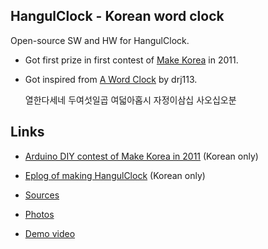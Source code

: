 ## HangulClock - Korean word clock ##

Open-source SW and HW for HangulClock. 

- Got first prize in first contest of [Make Korea](http://www.make.co.kr) in 2011.
- Got inspired from [A Word Clock](http://www.instructables.com/id/A-Word-Clock/) by drj113.

    열한다세네
    두여섯일곱
    여덟아홉시
    자정이삼십
    사오십오분

## Links ##

- [Arduino DIY contest of Make Korea in 2011](http://www.make.co.kr/?p=520) (Korean only)
- [Eplog of making HangulClock](http://web.suapapa.net:8080/wordpress/?p=493) (Korean only)

- [Sources](https://github.com/suapapa/HangulClock)
- [Photos](https://picasaweb.google.com/118040095502884745897/KoreanWordClockWithArduino#)
- [Demo video](http://youtu.be/CJosltwJq8s)
